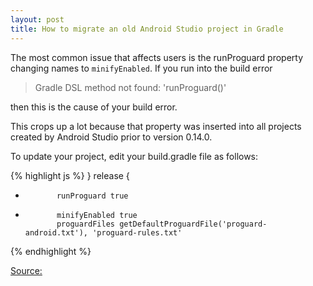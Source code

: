 ```yaml
---
layout: post
title: How to migrate an old Android Studio project in Gradle
---
```


The most common issue that affects users is the runProguard property changing names to `minifyEnabled`. If you run into the build error

> Gradle DSL method not found: 'runProguard()'

then this is the cause of your build error.

This crops up a lot because that property was inserted into all projects created by Android Studio prior to version 0.14.0.

To update your project, edit your build.gradle file as follows:

{% highlight js %}
         }
         release {
-            runProguard true
+            minifyEnabled true
             proguardFiles getDefaultProguardFile('proguard-android.txt'), 'proguard-rules.txt'
{% endhighlight %}

[Source:](http://tools.android.com/tech-docs/new-build-system/migrating-to-1-0-0)